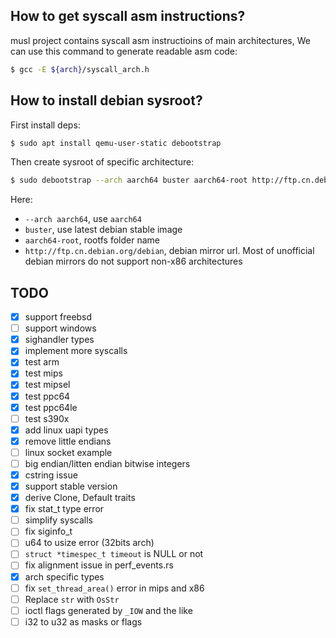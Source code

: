 
## How to get syscall asm instructions?
musl project contains syscall asm instructioins of main architectures,
We can use this command to generate readable asm code:

```bash
$ gcc -E ${arch}/syscall_arch.h
```

## How to install debian sysroot?
First install deps:
```bash
$ sudo apt install qemu-user-static debootstrap
```

Then create sysroot of specific architecture:
```bash
$ sudo debootstrap --arch aarch64 buster aarch64-root http://ftp.cn.debian.org/debian
```
Here:
* `--arch aarch64`, use `aarch64`
* `buster`, use latest debian stable image
* `aarch64-root`, rootfs folder name
* `http://ftp.cn.debian.org/debian`, debian mirror url. Most of unofficial debian
mirrors do not support non-x86 architectures

## TODO
- [x] support freebsd
- [ ] support windows
- [x] sighandler types
- [x] implement more syscalls
- [x] test arm
- [x] test mips
- [x] test mipsel
- [x] test ppc64
- [x] test ppc64le
- [ ] test s390x
- [x] add linux uapi types
- [x] remove little endians
- [ ] linux socket example
- [ ] big endian/litten endian bitwise integers
- [x] cstring issue
- [x] support stable version
- [x] derive Clone, Default traits
- [x] fix stat_t type error
- [ ] simplify syscalls
- [ ] fix siginfo_t
- [ ] u64 to usize error (32bits arch)
- [ ] `struct *timespec_t timeout` is NULL or not
- [ ] fix alignment issue in perf_events.rs
- [x] arch specific types
- [ ] fix `set_thread_area()` error in mips and x86
- [ ] Replace `str` with `OsStr`
- [ ] ioctl flags generated by `_IOW` and the like
- [ ] i32 to u32 as masks or flags
